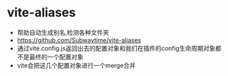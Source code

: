 # vite-aliases

- 帮助自动生成别名,检测各种文件夹
- https://github.com/Subwaytime/vite-aliases
- 通过vite.config.js返回出去的配置对象和我们在插件的config生命周期对象都不是最终的一个配置对象
- vite会把这几个配置对象进行一个merge合并